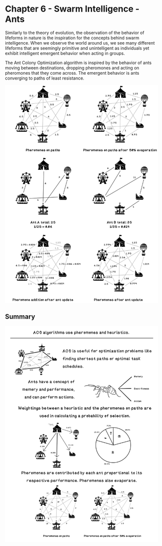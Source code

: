 # Chapter 6 - Swarm Intelligence - Ants
Similarly to the theory of evolution, the observation of the behavior of lifeforms in nature is the inspiration for the concepts behind swarm intelligence. When we observe the world around us, we see many different lifeforms that are seemingly primitive and unintelligent as individuals yet exhibit intelligent emergent behavior when acting in groups.

The Ant Colony Optimization algorithm is inspired by the behavior of ants moving between destinations, dropping pheromones and acting on pheromones that they come across. The emergent behavior is ants converging to paths of least resistance.  

![ACO Update](readme_assets/ACO-Update.png)

## Summary
![Chapter 6 Summary](readme_assets/Ch6-Summary.png)
